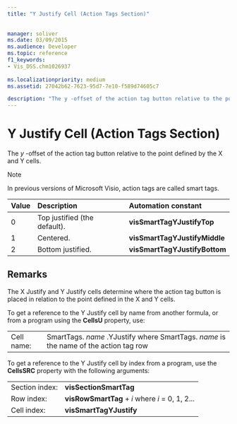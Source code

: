 ```yaml
---
title: "Y Justify Cell (Action Tags Section)"
 
 
manager: soliver
ms.date: 03/09/2015
ms.audience: Developer
ms.topic: reference
f1_keywords:
- Vis_DSS.chm1026937
 
ms.localizationpriority: medium
ms.assetid: 27042b62-7623-95d7-7e10-f589d74605c7

description: "The y -offset of the action tag button relative to the point defined by the X and Y cells."
---
```


# Y Justify Cell (Action Tags Section)

The *y*  -offset of the action tag button relative to the point defined by the X and Y cells. 
  
> [!NOTE]
> In previous versions of Microsoft Visio, action tags are called smart tags. 
  
|**Value**|**Description**|**Automation constant**|
|:-----|:-----|:-----|
| 0  <br/> | Top justified (the default).  <br/> |**visSmartTagYJustifyTop** <br/> |
| 1  <br/> | Centered.  <br/> |**visSmartTagYJustifyMiddle** <br/> |
| 2  <br/> | Bottom justified.  <br/> |**visSmartTagYJustifyBottom** <br/> |
   
## Remarks

The X Justify and Y Justify cells determine where the action tag button is placed in relation to the point defined in the X and Y cells.
  
To get a reference to the Y Justify cell by name from another formula, or from a program using the **CellsU** property, use: 
  
|||
|:-----|:-----|
| Cell name:  <br/> | SmartTags.  *name*  .YJustify           where SmartTags. *name*  is the name of the action tag row  <br/> |
   
To get a reference to the Y Justify cell by index from a program, use the **CellsSRC** property with the following arguments: 
  
|||
|:-----|:-----|
| Section index:  <br/> |**visSectionSmartTag** <br/> |
| Row index:  <br/> |**visRowSmartTag** +  *i*            where  *i*  = 0, 1, 2...  <br/> |
| Cell index:  <br/> |**visSmartTagYJustify** <br/> |
   

